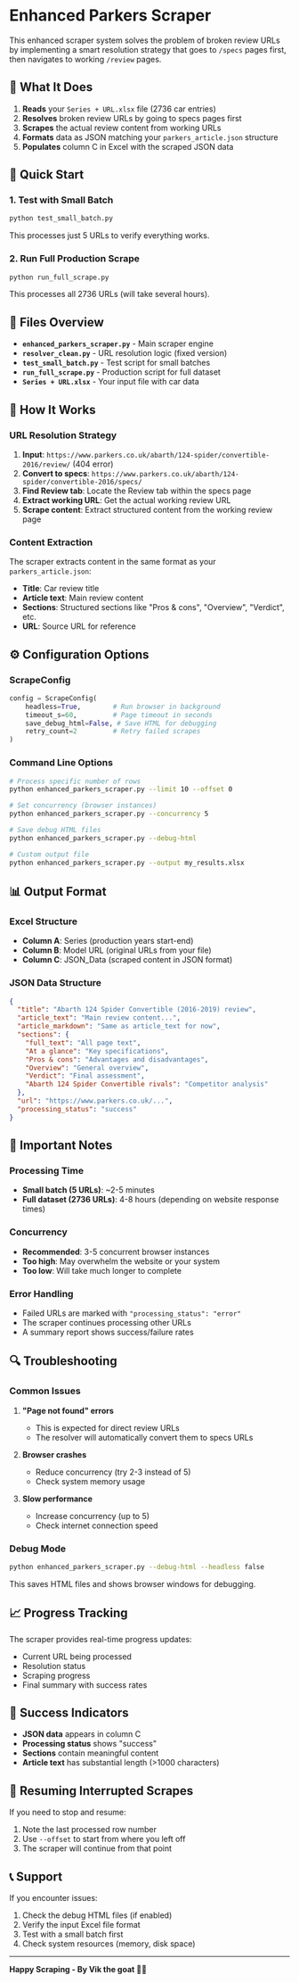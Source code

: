 # Enhanced Parkers Scraper

This enhanced scraper system solves the problem of broken review URLs by implementing a smart resolution strategy that goes to `/specs` pages first, then navigates to working `/review` pages.

## 🎯 What It Does

1. **Reads** your `Series + URL.xlsx` file (2736 car entries)
2. **Resolves** broken review URLs by going to specs pages first
3. **Scrapes** the actual review content from working URLs
4. **Formats** data as JSON matching your `parkers_article.json` structure
5. **Populates** column C in Excel with the scraped JSON data

## 🚀 Quick Start

### 1. Test with Small Batch
```bash
python test_small_batch.py
```
This processes just 5 URLs to verify everything works.

### 2. Run Full Production Scrape
```bash
python run_full_scrape.py
```
This processes all 2736 URLs (will take several hours).

## 📁 Files Overview

- **`enhanced_parkers_scraper.py`** - Main scraper engine
- **`resolver_clean.py`** - URL resolution logic (fixed version)
- **`test_small_batch.py`** - Test script for small batches
- **`run_full_scrape.py`** - Production script for full dataset
- **`Series + URL.xlsx`** - Your input file with car data

## 🔧 How It Works

### URL Resolution Strategy
1. **Input**: `https://www.parkers.co.uk/abarth/124-spider/convertible-2016/review/` (404 error)
2. **Convert to specs**: `https://www.parkers.co.uk/abarth/124-spider/convertible-2016/specs/`
3. **Find Review tab**: Locate the Review tab within the specs page
4. **Extract working URL**: Get the actual working review URL
5. **Scrape content**: Extract structured content from the working review page

### Content Extraction
The scraper extracts content in the same format as your `parkers_article.json`:
- **Title**: Car review title
- **Article text**: Main review content
- **Sections**: Structured sections like "Pros & cons", "Overview", "Verdict", etc.
- **URL**: Source URL for reference

## ⚙️ Configuration Options

### ScrapeConfig
```python
config = ScrapeConfig(
    headless=True,        # Run browser in background
    timeout_s=60,         # Page timeout in seconds
    save_debug_html=False, # Save HTML for debugging
    retry_count=2         # Retry failed scrapes
)
```

### Command Line Options
```bash
# Process specific number of rows
python enhanced_parkers_scraper.py --limit 10 --offset 0

# Set concurrency (browser instances)
python enhanced_parkers_scraper.py --concurrency 5

# Save debug HTML files
python enhanced_parkers_scraper.py --debug-html

# Custom output file
python enhanced_parkers_scraper.py --output my_results.xlsx
```

## 📊 Output Format

### Excel Structure
- **Column A**: Series (production years start-end)
- **Column B**: Model URL (original URLs from your file)
- **Column C**: JSON_Data (scraped content in JSON format)

### JSON Data Structure
```json
{
  "title": "Abarth 124 Spider Convertible (2016-2019) review",
  "article_text": "Main review content...",
  "article_markdown": "Same as article_text for now",
  "sections": {
    "full_text": "All page text",
    "At a glance": "Key specifications",
    "Pros & cons": "Advantages and disadvantages",
    "Overview": "General overview",
    "Verdict": "Final assessment",
    "Abarth 124 Spider Convertible rivals": "Competitor analysis"
  },
  "url": "https://www.parkers.co.uk/...",
  "processing_status": "success"
}
```

## 🚨 Important Notes

### Processing Time
- **Small batch (5 URLs)**: ~2-5 minutes
- **Full dataset (2736 URLs)**: 4-8 hours (depending on website response times)

### Concurrency
- **Recommended**: 3-5 concurrent browser instances
- **Too high**: May overwhelm the website or your system
- **Too low**: Will take much longer to complete

### Error Handling
- Failed URLs are marked with `"processing_status": "error"`
- The scraper continues processing other URLs
- A summary report shows success/failure rates

## 🔍 Troubleshooting

### Common Issues

1. **"Page not found" errors**
   - This is expected for direct review URLs
   - The resolver will automatically convert them to specs URLs

2. **Browser crashes**
   - Reduce concurrency (try 2-3 instead of 5)
   - Check system memory usage

3. **Slow performance**
   - Increase concurrency (up to 5)
   - Check internet connection speed

### Debug Mode
```bash
python enhanced_parkers_scraper.py --debug-html --headless false
```
This saves HTML files and shows browser windows for debugging.

## 📈 Progress Tracking

The scraper provides real-time progress updates:
- Current URL being processed
- Resolution status
- Scraping progress
- Final summary with success rates

## 🎉 Success Indicators

- **JSON data** appears in column C
- **Processing status** shows "success"
- **Sections** contain meaningful content
- **Article text** has substantial length (>1000 characters)

## 🔄 Resuming Interrupted Scrapes

If you need to stop and resume:
1. Note the last processed row number
2. Use `--offset` to start from where you left off
3. The scraper will continue from that point

## 📞 Support

If you encounter issues:
1. Check the debug HTML files (if enabled)
2. Verify the input Excel file format
3. Test with a small batch first
4. Check system resources (memory, disk space)

---

**Happy Scraping - By Vik the goat 🚗✨**
